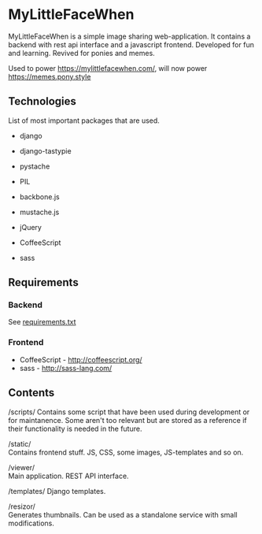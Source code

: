 # MyLittleFaceWhen
MyLittleFaceWhen is a simple image sharing web-application. It contains a 
backend with rest api interface and a javascript frontend. Developed for fun
and learning. Revived for ponies and memes.

Used to power https://mylittlefacewhen.com/, will now power https://memes.pony.style

## Technologies
List of most important packages that are used.

- django
- django-tastypie
- pystache
- PIL

- backbone.js
- mustache.js
- jQuery
- CoffeeScript
- sass

## Requirements

### Backend
See [requirements.txt](requirements.txt)

### Frontend

- CoffeeScript - http://coffeescript.org/
- sass - http://sass-lang.com/

## Contents

/scripts/
            Contains some script that have been used during development or
            for maintanence. Some aren't too relevant but are stored as a
            reference if their functionality is needed in the future.

/static/    
            Contains frontend stuff. JS, CSS, some images, JS-templates and so on.

/viewer/    
            Main application. REST API interface.

/templates/ 
            Django templates.

/resizor/   
            Generates thumbnails. Can be used as a standalone service with
            small modifications.
